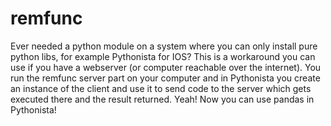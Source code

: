 # remfunc
Ever needed a python module on a system where you can only install pure python libs, for example Pythonista for IOS? This is a workaround you can use if you have a webserver (or computer reachable over the internet).  You run the remfunc server part on your computer and in Pythonista you create an instance of the client and use it to send code to the server which gets executed there and the result returned.  Yeah! Now you can use pandas in Pythonista!
